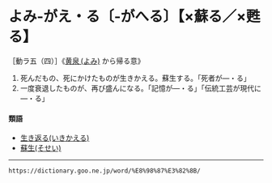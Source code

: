 # よみ‐がえ・る〔‐がへる〕【×蘇る／×甦る】

［動ラ五（四）］《[黄泉 (よみ)](https://dictionary.goo.ne.jp/word/%E9%BB%84%E6%B3%89_%28%E3%82%88%E3%81%BF%29/#jn-228316) から帰る意》

1. 死んだもの、死にかけたものが生きかえる。蘇生する。「死者が―・る」
2. 一度衰退したものが、再び盛んになる。「記憶が―・る」「伝統工芸が現代に―・る」
    

#### 類語

-   [生き返る(いきかえる)](https://dictionary.goo.ne.jp/word/%E7%94%9F%E8%BF%94%E3%82%8B/#jn-10339)
-   [蘇生(そせい)](https://dictionary.goo.ne.jp/word/%E8%98%87%E7%94%9F/#jn-130611)

---
`https://dictionary.goo.ne.jp/word/%E8%98%87%E3%82%8B/`